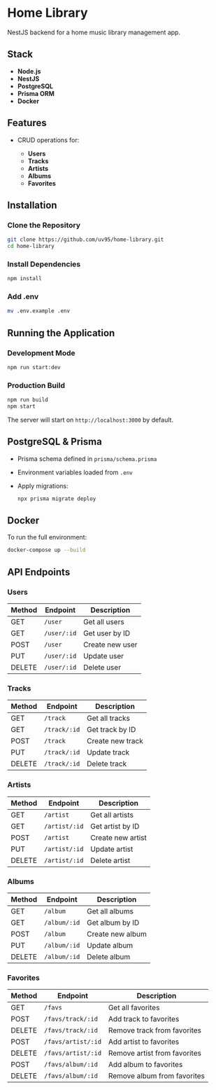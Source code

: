 # Home Library

NestJS backend for a home music library management app.

## Stack

- **Node.js**
- **NestJS**
- **PostgreSQL**
- **Prisma ORM**
- **Docker**

## Features

- CRUD operations for:

  - **Users**
  - **Tracks**
  - **Artists**
  - **Albums**
  - **Favorites**

## Installation

### Clone the Repository

```bash
git clone https://github.com/uv95/home-library.git
cd home-library
```

### Install Dependencies

```bash
npm install
```

### Add .env

```bash
mv .env.example .env
```

## Running the Application

### Development Mode

```bash
npm run start:dev
```

### Production Build

```bash
npm run build
npm start
```

The server will start on `http://localhost:3000` by default.

## PostgreSQL & Prisma

- Prisma schema defined in `prisma/schema.prisma`
- Environment variables loaded from `.env`
- Apply migrations:

  ```bash
  npx prisma migrate deploy
  ```

## Docker

To run the full environment:

```bash
docker-compose up --build
```

## API Endpoints

### Users

| Method | Endpoint    | Description     |
| ------ | ----------- | --------------- |
| GET    | `/user`     | Get all users   |
| GET    | `/user/:id` | Get user by ID  |
| POST   | `/user`     | Create new user |
| PUT    | `/user/:id` | Update user     |
| DELETE | `/user/:id` | Delete user     |

### Tracks

| Method | Endpoint     | Description      |
| ------ | ------------ | ---------------- |
| GET    | `/track`     | Get all tracks   |
| GET    | `/track/:id` | Get track by ID  |
| POST   | `/track`     | Create new track |
| PUT    | `/track/:id` | Update track     |
| DELETE | `/track/:id` | Delete track     |

### Artists

| Method | Endpoint      | Description       |
| ------ | ------------- | ----------------- |
| GET    | `/artist`     | Get all artists   |
| GET    | `/artist/:id` | Get artist by ID  |
| POST   | `/artist`     | Create new artist |
| PUT    | `/artist/:id` | Update artist     |
| DELETE | `/artist/:id` | Delete artist     |

### Albums

| Method | Endpoint     | Description      |
| ------ | ------------ | ---------------- |
| GET    | `/album`     | Get all albums   |
| GET    | `/album/:id` | Get album by ID  |
| POST   | `/album`     | Create new album |
| PUT    | `/album/:id` | Update album     |
| DELETE | `/album/:id` | Delete album     |

### Favorites

| Method | Endpoint           | Description                  |
| ------ | ------------------ | ---------------------------- |
| GET    | `/favs`            | Get all favorites            |
| POST   | `/favs/track/:id`  | Add track to favorites       |
| DELETE | `/favs/track/:id`  | Remove track from favorites  |
| POST   | `/favs/artist/:id` | Add artist to favorites      |
| DELETE | `/favs/artist/:id` | Remove artist from favorites |
| POST   | `/favs/album/:id`  | Add album to favorites       |
| DELETE | `/favs/album/:id`  | Remove album from favorites  |
